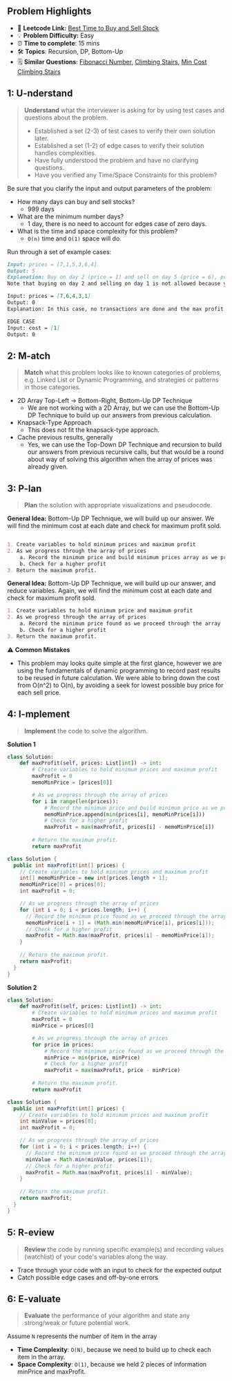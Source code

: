 ## Problem Highlights

* 🔗 **Leetcode Link:** [Best Time to Buy and Sell Stock](https://leetcode.com/problems/best-time-to-buy-and-sell-stock/)
* 💡 **Problem Difficulty:** Easy
* ⏰ **Time to complete**: 15 mins
* 🛠️ **Topics**: Recursion, DP, Bottom-Up
* 🗒️ **Similar Questions**: [Fibonacci Number](https://leetcode.com/problems/fibonacci-number/), [Climbing Stairs](https://leetcode.com/problems/climbing-stairs/), [Min Cost Climbing Stairs](https://leetcode.com/problems/min-cost-climbing-stairs/)

## 1: U-nderstand
 
> **Understand** what the interviewer is asking for by using test cases and questions about the problem.
> 
> - Established a set (2-3) of test cases to verify their own solution later.
> - Established a set (1-2) of edge cases to verify their solution handles complexities.
> - Have fully understood the problem and have no clarifying questions.
> - Have you verified any Time/Space Constraints for this problem?

Be sure that you clarify the input and output parameters of the problem:

- How many days can buy and sell stocks?
    - 999 days
- What are the minimum number days?
    - 1 day, there is no need to account for edges case of zero days.
- What is the time and space complexity for this problem?
    - `O(n)` time and `O(1)` space will do. 


Run through a set of example cases:

```markdown
Input: prices = [7,1,5,3,6,4]
Output: 5
Explanation: Buy on day 2 (price = 1) and sell on day 5 (price = 6), profit = 6-1 = 5.
Note that buying on day 2 and selling on day 1 is not allowed because you must buy before you sell.

Input: prices = [7,6,4,3,1]
Output: 0
Explanation: In this case, no transactions are done and the max profit = 0.

EDGE CASE 
Input: cost = [1]
Output: 0
```   
    
## 2: M-atch

> **Match**  what this problem looks like to known categories of problems, e.g. Linked List or Dynamic Programming, and strategies or patterns in those categories.

- 2D Array Top-Left -> Bottom-Right, Bottom-Up DP Technique
    - We are not working with a 2D Array, but we can use the Bottom-Up DP Technique to build up our answers from previous calculation.
- Knapsack-Type Approach
    - This does not fit the knapsack-type approach.
- Cache previous results, generally
    - Yes, we can use the Top-Down DP Technique and recursion to build our answers from previous recursive calls, but that would be a round about way of solving this algorithm when the array of prices was already given.

## 3: P-lan

> **Plan** the solution with appropriate visualizations and pseudocode.

**General Idea:** Bottom-Up DP Technique, we will build up our answer. We will find the minimum cost at each date and check for maximum profit sold.

```markdown

1. Create variables to hold minimum prices and maximum profit
2. As we progress through the array of prices
    a. Record the minimum price and build minimum prices array as we proceed through the array
    b. Check for a higher profit
3. Return the maximum profit.
```

**General Idea:** Bottom-Up DP Technique, we will build up our answer, and reduce variables. Again, we will find the minimum cost at each date and check for maximum profit sold.

```markdown
1. Create variables to hold minimum price and maximum profit
2. As we progress through the array of prices
    a. Record the minimum price found as we proceed through the array
    b. Check for a higher profit
3. Return the maximum profit.
```

⚠️ **Common Mistakes**

* This problem may looks quite simple at the first glance, however we are using the fundamentals of dynamic programming to record past results to be reused in future calculation. We were able to bring down the cost from O(n^2) to O(n), by avoiding a seek for lowest possible buy price for each sell price. 

## 4: I-mplement

> **Implement** the code to solve the algorithm.

**Solution 1**

```python
class Solution:
    def maxProfit(self, prices: List[int]) -> int:
        # Create variables to hold minimum prices and maximum profit
        maxProfit = 0
        memoMinPrice = [prices[0]]

        # As we progress through the array of prices
        for i in range(len(prices)):
            # Record the minimum price and build minimum price as we proceed through the array
            memoMinPrice.append(min(prices[i], memoMinPrice[i]))
            # Check for a higher profit
            maxProfit = max(maxProfit, prices[i] - memoMinPrice[i])
        
        # Return the maximum profit.
        return maxProfit
```
```java
class Solution {
  public int maxProfit(int[] prices) {
    // Create variables to hold minimum prices and maximum profit
    int[] memoMinPrice = new int[prices.length + 1];
    memoMinPrice[0] = prices[0];
    int maxProfit = 0;

    // As we progress through the array of prices
    for (int i = 0; i < prices.length; i++) {
      // Record the minimum price found as we proceed through the array
      memoMinPrice[i + 1] = (Math.min(memoMinPrice[i], prices[i]));
      // Check for a higher profit
      maxProfit = Math.max(maxProfit, prices[i] - memoMinPrice[i]);
    }
    
    // Return the maximum profit.
    return maxProfit;
  }
}
```

**Solution 2**

```python
class Solution:
    def maxProfit(self, prices: List[int]) -> int:
        # Create variables to hold minimum prices and maximum profit
        maxProfit = 0
        minPrice = prices[0]

        # As we progress through the array of prices
        for price in prices:
            # Record the minimum price found as we proceed through the array
            minPrice = min(price, minPrice)
            # Check for a higher profit
            maxProfit = max(maxProfit, price - minPrice)
        
        # Return the maximum profit.
        return maxProfit
```
```java
class Solution {
  public int maxProfit(int[] prices) {
    // Create variables to hold minimum prices and maximum profit
    int minValue = prices[0];
    int maxProfit = 0;

    // As we progress through the array of prices
    for (int i = 0; i < prices.length; i++) {
      // Record the minimum price found as we proceed through the array
      minValue = Math.min(minValue, prices[i]);
      // Check for a higher profit
      maxProfit = Math.max(maxProfit, prices[i] - minValue);
    }
    
    // Return the maximum profit.
    return maxProfit;
  }
}
```

## 5: R-eview

> **Review** the code by running specific example(s) and recording values (watchlist) of your code's variables along the way.

- Trace through your code with an input to check for the expected output
- Catch possible edge cases and off-by-one errors

## 6: E-valuate

> **Evaluate** the performance of your algorithm and state any strong/weak or future potential work.

Assume `N` represents the number of item in the array

* **Time Complexity**: `O(N)`, because we need to build up to check each item in the array.
* **Space Complexity**: `O(1)`, because we held 2 pieces of information minPrice and maxProfit.
